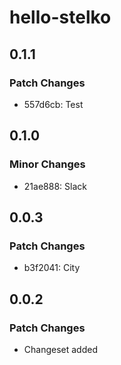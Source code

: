 # hello-stelko

## 0.1.1

### Patch Changes

- 557d6cb: Test

## 0.1.0

### Minor Changes

- 21ae888: Slack

## 0.0.3

### Patch Changes

- b3f2041: City

## 0.0.2

### Patch Changes

- Changeset added
